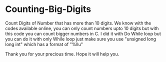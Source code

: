 # Counting-Big-Digits
Count Digits of Number that has more than 10 digits.
We know with the codes available online, you can only count numbers upto 10 digits but with this code you can count bigger numbers in C. I did it with Do While loop but you can do it with only While loop just make sure you use "unsigned long long int" which has a format of "%llu" 

Thank you for your precious time. Hope it will help you.
